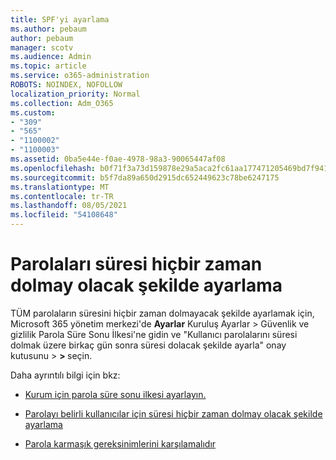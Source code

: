 ```yaml
---
title: SPF'yi ayarlama
ms.author: pebaum
author: pebaum
manager: scotv
ms.audience: Admin
ms.topic: article
ms.service: o365-administration
ROBOTS: NOINDEX, NOFOLLOW
localization_priority: Normal
ms.collection: Adm_O365
ms.custom:
- "309"
- "565"
- "1100002"
- "1100003"
ms.assetid: 0ba5e44e-f0ae-4978-98a3-90065447af08
ms.openlocfilehash: b0f71f3a73d159878e29a5aca2fc61aa177471205469bd7f941daf2a67bdcb68
ms.sourcegitcommit: b5f7da89a650d2915dc652449623c78be6247175
ms.translationtype: MT
ms.contentlocale: tr-TR
ms.lasthandoff: 08/05/2021
ms.locfileid: "54108648"
---
```

# <a name="set-passwords-to-never-expire"></a>Parolaları süresi hiçbir zaman dolmay olacak şekilde ayarlama

TÜM parolaların süresini hiçbir zaman dolmayacak şekilde ayarlamak için, Microsoft 365 yönetim merkezi'de **Ayarlar** Kuruluş Ayarlar > Güvenlik ve gizlilik Parola Süre Sonu İlkesi'ne gidin ve "Kullanıcı parolalarını süresi dolmak üzere birkaç gün sonra süresi dolacak şekilde ayarla" onay kutusunu  >  **[](https://portal.office.com/adminportal/home#/settings/security)  >  [](https://portal.microsoft.com/Adminportal/Home#/Settings/SecurityPrivacy/:/Settings/L1/PasswordPolicy)** seçin.
  
Daha ayrıntılı bilgi için bkz:

- [Kurum için parola süre sonu ilkesi ayarlayın.](https://docs.microsoft.com/microsoft-365/admin/manage/set-password-expiration-policy)
  
- [Parolayı belirli kullanıcılar için süresi hiçbir zaman dolmay olacak şekilde ayarlama](https://docs.microsoft.com/microsoft-365/admin/add-users/set-password-to-never-expire)

- [Parola karmaşık gereksinimlerini karşılamalıdır](https://docs.microsoft.com/windows/security/threat-protection/security-policy-settings/password-must-meet-complexity-requirements)
  